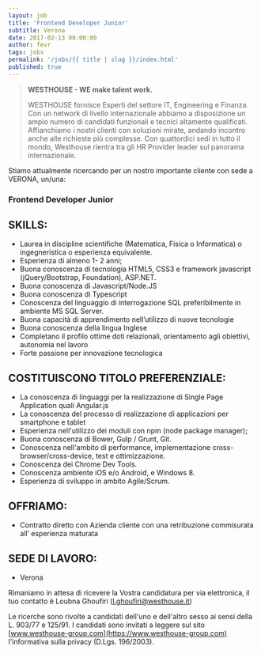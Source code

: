 ```yaml
---
layout: job
title: 'Frontend Developer Junior'
subtitle: Verona
date: 2017-02-13 00:00:00
author: fevr
tags: jobs
permalink: '/jobs/{{ title | slug }}/index.html'
published: true
---
```


> **WESTHOUSE - WE make talent work.**
>
> WESTHOUSE fornisce Esperti del settore IT, Engineering e Finanza. Con un network di livello internazionale
> abbiamo a disposizione un ampio numero di candidati funzionali e tecnici altamente qualificati.
> Affianchiamo i nostri clienti con soluzioni mirate, andando incontro anche alle richieste più complesse. Con
> quattordici sedi in tutto il mondo, Westhouse rientra tra gli HR Provider leader sul panorama internazionale.

Stiamo attualmente ricercando per un nostro importante cliente con sede a VERONA, un/una:

### Frontend Developer Junior

## SKILLS:

- Laurea in discipline scientifiche (Matematica, Fisica o Informatica) o ingegneristica o esperienza equivalente.
- Esperienza di almeno 1- 2 anni;
- Buona conoscenza di tecnologia HTML5, CSS3 e framework javascript (jQuery/Bootstrap, Foundation), ASP.NET.
- Buona conoscenza di Javascript/Node.JS
- Buona conoscenza di Typescript
- Conoscenza del linguaggio di interrogazione SQL preferibilmente in ambiente MS SQL Server.
- Buona capacità di apprendimento nell’utilizzo di nuove tecnologie
- Buona conoscenza della lingua Inglese
- Completano il profilo ottime doti relazionali, orientamento agli obiettivi, autonomia nel lavoro
- Forte passione per innovazione tecnologica

## COSTITUISCONO TITOLO PREFERENZIALE:

- La conoscenza di linguaggi per la realizzazione di Single Page Application quali Angular.js
- La conoscenza del processo di realizzazione di applicazioni per smartphone e tablet
- Esperienza nell'utilizzo dei moduli con npm (node package manager);
- Buona conoscenza di Bower, Gulp / Grunt, Git.
- Conoscenza nell'ambito di performance, implementazione cross-browser/cross-device, test e ottimizzazione.
- Conoscenza dei Chrome Dev Tools.
- Conoscenza ambiente iOS e/o Android, e Windows 8.
- Esperienza di sviluppo in ambito Agile/Scrum.

## OFFRIAMO:

- Contratto diretto con Azienda cliente con una retribuzione commisurata all’ esperienza maturata

## SEDE DI LAVORO:

- Verona

Rimaniamo in attesa di ricevere la Vostra candidatura per via elettronica, il tuo contatto è Loubna Ghoufiri ([l.ghoufiri@westhouse.it](mailto:l.ghoufiri@westhouse.it))

Le ricerche sono rivolte a candidati dell'uno e dell'altro sesso ai sensi della L. 903/77 e 125/91.
I candidati sono invitati a leggere sul sito [www.westhouse-group.com](https://www.westhouse-group.com)
l'informativa sulla privacy (D.Lgs. 196/2003).
